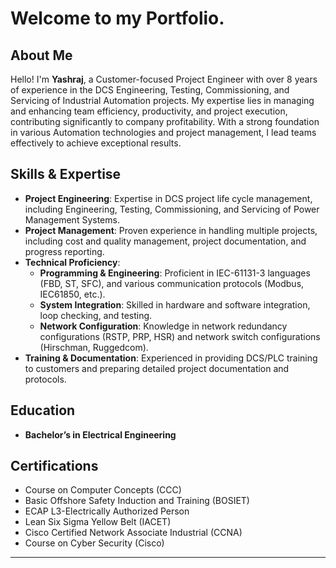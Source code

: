 # Welcome to my Portfolio.

## About Me

Hello! I'm **Yashraj**, a Customer-focused Project Engineer with over 8 years of experience in the DCS Engineering, Testing, Commissioning, and Servicing of Industrial Automation projects. My expertise lies in managing and enhancing team efficiency, productivity, and project execution, contributing significantly to company profitability. With a strong foundation in various Automation technologies and project management, I lead teams effectively to achieve exceptional results.

## Skills & Expertise

- **Project Engineering**: Expertise in DCS project life cycle management, including Engineering, Testing, Commissioning, and Servicing of Power Management Systems.
- **Project Management**: Proven experience in handling multiple projects, including cost and quality management, project documentation, and progress reporting.
- **Technical Proficiency**:
  - **Programming & Engineering**: Proficient in IEC-61131-3 languages (FBD, ST, SFC), and various communication protocols (Modbus, IEC61850, etc.).
  - **System Integration**: Skilled in hardware and software integration, loop checking, and testing.
  - **Network Configuration**: Knowledge in network redundancy configurations (RSTP, PRP, HSR) and network switch configurations (Hirschman, Ruggedcom).
- **Training & Documentation**: Experienced in providing DCS/PLC training to customers and preparing detailed project documentation and protocols.

## Education

- **Bachelor’s in Electrical Engineering**  


## Certifications

- Course on Computer Concepts (CCC)
- Basic Offshore Safety Induction and Training (BOSIET)
- ECAP L3-Electrically Authorized Person
- Lean Six Sigma Yellow Belt (IACET)
- Cisco Certified Network Associate Industrial (CCNA)
- Course on Cyber Security (Cisco)



---
